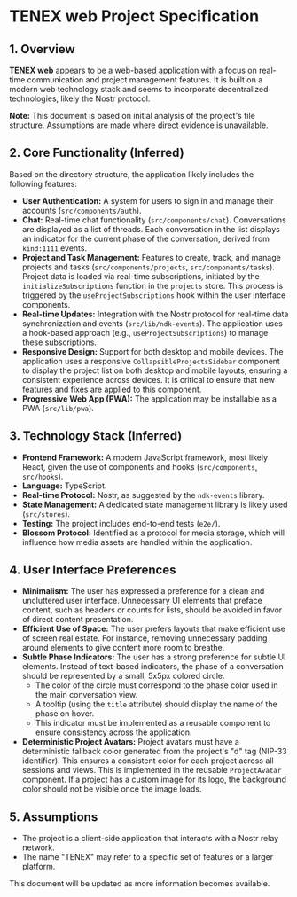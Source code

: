 # TENEX web Project Specification

## 1. Overview

**TENEX web** appears to be a web-based application with a focus on real-time communication and project management features. It is built on a modern web technology stack and seems to incorporate decentralized technologies, likely the Nostr protocol.

**Note:** This document is based on initial analysis of the project's file structure. Assumptions are made where direct evidence is unavailable.

## 2. Core Functionality (Inferred)

Based on the directory structure, the application likely includes the following features:

*   **User Authentication:** A system for users to sign in and manage their accounts (`src/components/auth`).
*   **Chat:** Real-time chat functionality (`src/components/chat`). Conversations are displayed as a list of threads. Each conversation in the list displays an indicator for the current phase of the conversation, derived from `kind:1111` events.
*   **Project and Task Management:** Features to create, track, and manage projects and tasks (`src/components/projects`, `src/components/tasks`). Project data is loaded via real-time subscriptions, initiated by the `initializeSubscriptions` function in the `projects` store. This process is triggered by the `useProjectSubscriptions` hook within the user interface components.
*   **Real-time Updates:** Integration with the Nostr protocol for real-time data synchronization and events (`src/lib/ndk-events`). The application uses a hook-based approach (e.g., `useProjectSubscriptions`) to manage these subscriptions.
*   **Responsive Design:** Support for both desktop and mobile devices. The application uses a responsive `CollapsibleProjectsSidebar` component to display the project list on both desktop and mobile layouts, ensuring a consistent experience across devices. It is critical to ensure that new features and fixes are applied to this component.
*   **Progressive Web App (PWA):** The application may be installable as a PWA (`src/lib/pwa`).

## 3. Technology Stack (Inferred)

*   **Frontend Framework:** A modern JavaScript framework, most likely React, given the use of components and hooks (`src/components`, `src/hooks`).
*   **Language:** TypeScript.
*   **Real-time Protocol:** Nostr, as suggested by the `ndk-events` library.
*   **State Management:** A dedicated state management library is likely used (`src/stores`).
*   **Testing:** The project includes end-to-end tests (`e2e/`).
*   **Blossom Protocol:** Identified as a protocol for media storage, which will influence how media assets are handled within the application.

## 4. User Interface Preferences

*   **Minimalism:** The user has expressed a preference for a clean and uncluttered user interface. Unnecessary UI elements that preface content, such as headers or counts for lists, should be avoided in favor of direct content presentation.
*   **Efficient Use of Space:** The user prefers layouts that make efficient use of screen real estate. For instance, removing unnecessary padding around elements to give content more room to breathe.
*   **Subtle Phase Indicators:** The user has a strong preference for subtle UI elements. Instead of text-based indicators, the phase of a conversation should be represented by a small, 5x5px colored circle.
    *   The color of the circle must correspond to the phase color used in the main conversation view.
    *   A tooltip (using the `title` attribute) should display the name of the phase on hover.
    *   This indicator must be implemented as a reusable component to ensure consistency across the application.
*   **Deterministic Project Avatars:** Project avatars must have a deterministic fallback color generated from the project's "d" tag (NIP-33 identifier). This ensures a consistent color for each project across all sessions and views. This is implemented in the reusable `ProjectAvatar` component. If a project has a custom image for its logo, the background color should not be visible once the image loads.

## 5. Assumptions

*   The project is a client-side application that interacts with a Nostr relay network.
*   The name "TENEX" may refer to a specific set of features or a larger platform.

This document will be updated as more information becomes available.

